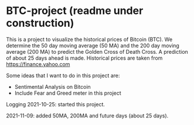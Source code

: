 # BTC-project (readme under construction)

This is a project to visualize the historical prices of Bitcoin (BTC). We determine the 50 day moving average (50 MA) and the 200 day moving average (200 MA) to predict the Golden Cross of Death Cross. A prediction of about 25 days ahead is made. Historical prices are taken from https://finance.yahoo.com

Some ideas that I want to do in this project are:
- Sentimental Analysis on Bitcoin
- Include Fear and Greed meter in this project

Logging
2021-10-25: started this project. 


2021-11-09: added 50MA, 200MA and future days (about 25 days).   
